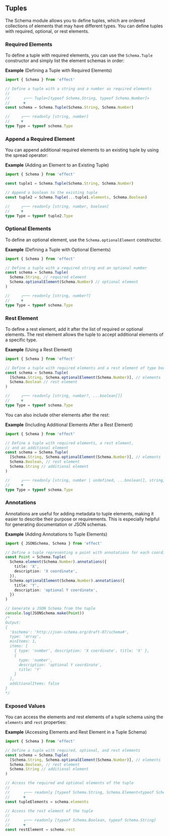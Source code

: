 ## Tuples

The Schema module allows you to define tuples, which are ordered collections of elements that may have different types.
You can define tuples with required, optional, or rest elements.

### Required Elements

To define a tuple with required elements, you can use the `Schema.Tuple` constructor and simply list the element schemas in order:

**Example** (Defining a Tuple with Required Elements)

```ts twoslash
import { Schema } from 'effect'

// Define a tuple with a string and a number as required elements
//
//      ┌─── Tuple<[typeof Schema.String, typeof Schema.Number]>
//      ▼
const schema = Schema.Tuple(Schema.String, Schema.Number)

//     ┌─── readonly [string, number]
//     ▼
type Type = typeof schema.Type
```

### Append a Required Element

You can append additional required elements to an existing tuple by using the spread operator:

**Example** (Adding an Element to an Existing Tuple)

```ts twoslash
import { Schema } from 'effect'

const tuple1 = Schema.Tuple(Schema.String, Schema.Number)

// Append a boolean to the existing tuple
const tuple2 = Schema.Tuple(...tuple1.elements, Schema.Boolean)

//     ┌─── readonly [string, number, boolean]
//     ▼
type Type = typeof tuple2.Type
```

### Optional Elements

To define an optional element, use the `Schema.optionalElement` constructor.

**Example** (Defining a Tuple with Optional Elements)

```ts twoslash
import { Schema } from 'effect'

// Define a tuple with a required string and an optional number
const schema = Schema.Tuple(
  Schema.String, // required element
  Schema.optionalElement(Schema.Number) // optional element
)

//     ┌─── readonly [string, number?]
//     ▼
type Type = typeof schema.Type
```

### Rest Element

To define a rest element, add it after the list of required or optional elements.
The rest element allows the tuple to accept additional elements of a specific type.

**Example** (Using a Rest Element)

```ts twoslash
import { Schema } from 'effect'

// Define a tuple with required elements and a rest element of type boolean
const schema = Schema.Tuple(
  [Schema.String, Schema.optionalElement(Schema.Number)], // elements
  Schema.Boolean // rest element
)

//     ┌─── readonly [string, number?, ...boolean[]]
//     ▼
type Type = typeof schema.Type
```

You can also include other elements after the rest:

**Example** (Including Additional Elements After a Rest Element)

```ts twoslash
import { Schema } from 'effect'

// Define a tuple with required elements, a rest element,
// and an additional element
const schema = Schema.Tuple(
  [Schema.String, Schema.optionalElement(Schema.Number)], // elements
  Schema.Boolean, // rest element
  Schema.String // additional element
)

//     ┌─── readonly [string, number | undefined, ...boolean[], string]
//     ▼
type Type = typeof schema.Type
```

### Annotations

Annotations are useful for adding metadata to tuple elements, making it easier to describe their purpose or requirements.
This is especially helpful for generating documentation or JSON schemas.

**Example** (Adding Annotations to Tuple Elements)

```ts twoslash
import { JSONSchema, Schema } from 'effect'

// Define a tuple representing a point with annotations for each coordinate
const Point = Schema.Tuple(
  Schema.element(Schema.Number).annotations({
    title: 'X',
    description: 'X coordinate',
  }),
  Schema.optionalElement(Schema.Number).annotations({
    title: 'Y',
    description: 'optional Y coordinate',
  })
)

// Generate a JSON Schema from the tuple
console.log(JSONSchema.make(Point))
/*
Output:
{
  '$schema': 'http://json-schema.org/draft-07/schema#',
  type: 'array',
  minItems: 1,
  items: [
    { type: 'number', description: 'X coordinate', title: 'X' },
    {
      type: 'number',
      description: 'optional Y coordinate',
      title: 'Y'
    }
  ],
  additionalItems: false
}
*/
```

### Exposed Values

You can access the elements and rest elements of a tuple schema using the `elements` and `rest` properties:

**Example** (Accessing Elements and Rest Element in a Tuple Schema)

```ts twoslash
import { Schema } from 'effect'

// Define a tuple with required, optional, and rest elements
const schema = Schema.Tuple(
  [Schema.String, Schema.optionalElement(Schema.Number)], // elements
  Schema.Boolean, // rest element
  Schema.String // additional element
)

// Access the required and optional elements of the tuple
//
//      ┌─── readonly [typeof Schema.String, Schema.Element<typeof Schema.Number, "?">]
//      ▼
const tupleElements = schema.elements

// Access the rest element of the tuple
//
//      ┌─── readonly [typeof Schema.Boolean, typeof Schema.String]
//      ▼
const restElement = schema.rest
```
